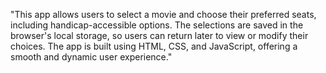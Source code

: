 "This app allows users to select a movie and choose their preferred seats, including handicap-accessible options. The selections are saved in the browser's local storage, so users can return later to view or modify their choices. The app is built using HTML, CSS, and JavaScript, offering a smooth and dynamic user experience."
